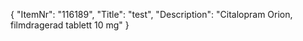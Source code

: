 {
  "ItemNr": "116189",
  "Title": "test",
  "Description": "Citalopram Orion, filmdragerad tablett 10 mg"
}